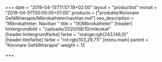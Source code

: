 +++
date = "2019-04-13T11:57:18+02:00"
layout = "productlist"
monat = "2019-04-01T00:00:00+01:00"
products = ["produkte/Koronare Gefäßtherapie/Mikrokatheter/navitian.md"]
seo_description = "Mikrokatheter: Navitian "
title = "[K]Mikrokatheter"
[header]
hintergrundbild = "/uploads/2020/08/10/mikrokat"
[header.hintergrundfarbe]
farbe = "orange:rgb(243,146,0)"
[header.titelfarbe]
farbe = "rot:rgb(103,29,71)"
[menu.main]
parent = "Koronare Gefäßtherapie"
weight = 12

+++
